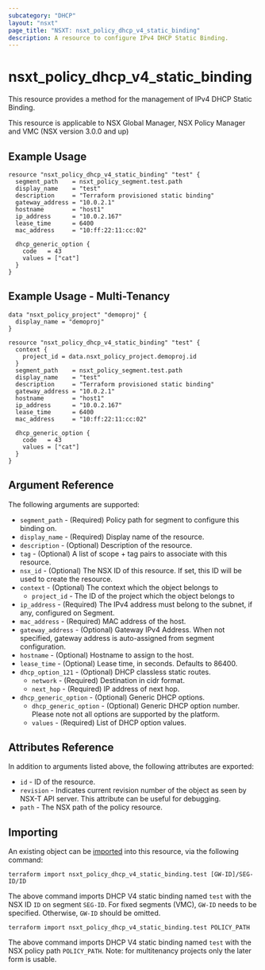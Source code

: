 ```yaml
---
subcategory: "DHCP"
layout: "nsxt"
page_title: "NSXT: nsxt_policy_dhcp_v4_static_binding"
description: A resource to configure IPv4 DHCP Static Binding.
---
```


# nsxt_policy_dhcp_v4_static_binding

This resource provides a method for the management of IPv4 DHCP Static Binding.

This resource is applicable to NSX Global Manager, NSX Policy Manager and VMC (NSX version 3.0.0 and up)

## Example Usage

```hcl
resource "nsxt_policy_dhcp_v4_static_binding" "test" {
  segment_path    = nsxt_policy_segment.test.path
  display_name    = "test"
  description     = "Terraform provisioned static binding"
  gateway_address = "10.0.2.1"
  hostname        = "host1"
  ip_address      = "10.0.2.167"
  lease_time      = 6400
  mac_address     = "10:ff:22:11:cc:02"

  dhcp_generic_option {
    code   = 43
    values = ["cat"]
  }
}
```

## Example Usage - Multi-Tenancy

```hcl
data "nsxt_policy_project" "demoproj" {
  display_name = "demoproj"
}

resource "nsxt_policy_dhcp_v4_static_binding" "test" {
  context {
    project_id = data.nsxt_policy_project.demoproj.id
  }
  segment_path    = nsxt_policy_segment.test.path
  display_name    = "test"
  description     = "Terraform provisioned static binding"
  gateway_address = "10.0.2.1"
  hostname        = "host1"
  ip_address      = "10.0.2.167"
  lease_time      = 6400
  mac_address     = "10:ff:22:11:cc:02"

  dhcp_generic_option {
    code   = 43
    values = ["cat"]
  }
}
```

## Argument Reference

The following arguments are supported:

* `segment_path` - (Required) Policy path for segment to configure this binding on.
* `display_name` - (Required) Display name of the resource.
* `description` - (Optional) Description of the resource.
* `tag` - (Optional) A list of scope + tag pairs to associate with this resource.
* `nsx_id` - (Optional) The NSX ID of this resource. If set, this ID will be used to create the resource.
* `context` - (Optional) The context which the object belongs to
  * `project_id` - The ID of the project which the object belongs to
* `ip_address` - (Required) The IPv4 address must belong to the subnet, if any, configured on Segment.
* `mac_address` - (Required) MAC address of the host.
* `gateway_address` - (Optional) Gateway IPv4 Address. When not specified, gateway address is auto-assigned from segment configuration.
* `hostname` - (Optional) Hostname to assign to the host.
* `lease_time` - (Optional) Lease time, in seconds. Defaults to 86400.
* `dhcp_option_121` - (Optional) DHCP classless static routes.
  * `network` - (Required) Destination in cidr format.
  * `next_hop` - (Required) IP address of next hop.
* `dhcp_generic_option` - (Optional) Generic DHCP options.
  * `dhcp_generic_option` - (Optional) Generic DHCP option number. Please note not all options are supported by the platform.
  * `values` - (Required) List of DHCP option values.

## Attributes Reference

In addition to arguments listed above, the following attributes are exported:

* `id` - ID of the resource.
* `revision` - Indicates current revision number of the object as seen by NSX-T API server. This attribute can be useful for debugging.
* `path` - The NSX path of the policy resource.

## Importing

An existing object can be [imported][docs-import] into this resource, via the following command:

[docs-import]: https://www.terraform.io/cli/import

```
terraform import nsxt_policy_dhcp_v4_static_binding.test [GW-ID]/SEG-ID/ID
```
The above command imports DHCP V4 static binding named `test` with the NSX ID `ID` on segment `SEG-ID`.
For fixed segments (VMC), `GW-ID` needs to be specified. Otherwise, `GW-ID` should be omitted.

```
terraform import nsxt_policy_dhcp_v4_static_binding.test POLICY_PATH
```
The above command imports DHCP V4 static binding named `test` with the NSX policy path `POLICY_PATH`.
Note: for multitenancy projects only the later form is usable.
